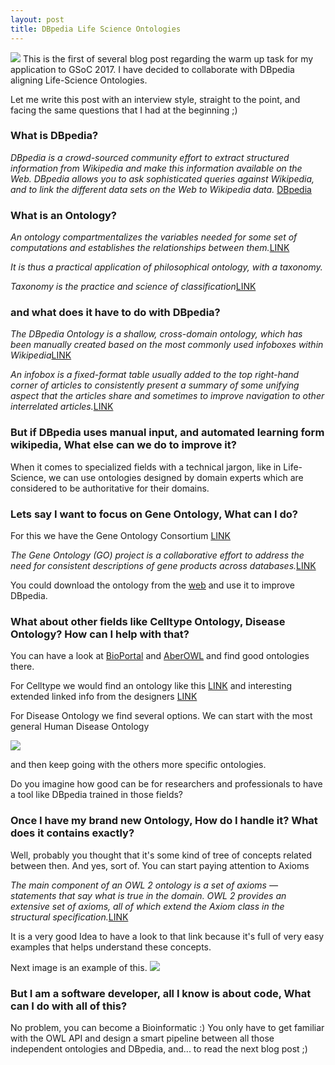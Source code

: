 ```yaml
---
layout: post
title: DBpedia Life Science Ontologies
---
```

![](https://i.imgur.com/32RMXXx.png)
This is the first of several blog post regarding the warm up task for my application to GSoC 2017.
I have decided to collaborate with DBpedia aligning Life-Science Ontologies.

Let me write this post with an interview style, straight to the point, and facing the same questions that I had at the beginning ;)

### What is DBpedia?

_DBpedia is a crowd-sourced community effort to extract structured information from Wikipedia and make this information available on the Web. DBpedia allows you to ask sophisticated queries against Wikipedia, and to link the different data sets on the Web to Wikipedia data._ [DBpedia](http://wiki.dbpedia.org/about)

### What is an Ontology?

_An ontology compartmentalizes the variables needed for some set of computations and establishes the relationships between them._[LINK](https://en.wikipedia.org/wiki/Ontology_%28information_science%29)

_It is thus a practical application of philosophical ontology, with a taxonomy._

_Taxonomy is the practice and science of classification_[LINK](https://en.wikipedia.org/wiki/Taxonomy_%28general%29)

### and what does it have to do with DBpedia?
_The DBpedia Ontology is a shallow, cross-domain ontology, which has been manually created based on the most commonly used infoboxes within Wikipedia_[LINK](http://wiki.dbpedia.org/services-resources/ontology)

_An infobox is a fixed-format table usually added to the top right-hand corner of articles to consistently present a summary of some unifying aspect that the articles share and sometimes to improve navigation to other interrelated articles._[LINK](https://en.wikipedia.org/wiki/Help:Infobox)

### But if DBpedia uses manual input, and automated learning form wikipedia, What else can we do to improve it?
When it comes to specialized fields with a technical jargon, like in Life-Science, we can use ontologies designed by domain experts which are considered to be authoritative for their domains.

### Lets say I want to focus on Gene Ontology, What can I do?
For this we have the Gene Ontology Consortium [LINK](http://www.geneontology.org/)

_The Gene Ontology (GO) project is a collaborative effort to address the need for consistent descriptions of gene products across databases._[LINK](http://geneontology.org/page/documentation)

You could download the ontology from the [web](http://geneontology.org/page/download-ontology) and use it to improve DBpedia.


### What about other fields like Celltype Ontology, Disease Ontology? How can I help with that?

You can have a look at [BioPortal](http://bioportal.bioontology.org/) and [AberOWL](http://aber-owl.net/) and find good ontologies there.

For Celltype we would find an ontology like this [LINK](https://bioportal.bioontology.org/ontologies/CL) and interesting extended linked info from the designers [LINK](http://obofoundry.org/ontology/cl.html)

For Disease Ontology we find several options. We can start with the most general Human Disease Ontology

![](https://i.imgur.com/lm5lEx6.png)

and then keep going with the others more specific ontologies.

Do you imagine how good can be for researchers and professionals to have a tool like DBpedia trained in those fields?

### Once I have my brand new Ontology, How do I handle it? What does it contains exactly?
Well, probably you thought that it's some kind of tree of concepts related between then. And yes, sort of.
You can start paying attention to Axioms

_The main component of an OWL 2 ontology is a set of axioms — statements that say what is true in the domain. OWL 2 provides an extensive set of axioms, all of which extend the Axiom class in the structural specification._[LINK](https://www.w3.org/TR/owl2-syntax/#Axioms)

It is a very good Idea to have a look to that link because it's full of very easy examples that helps understand these concepts.

Next image is an example of this.
![](https://i.imgur.com/37mUhpJ.png)

### But I am a software developer, all I know is about code, What can I do with all of this?
No problem, you can become a Bioinformatic :) You only have to get familiar with the OWL API and design a smart pipeline between all those independent ontologies and DBpedia, and... to read the next blog post ;)
